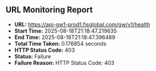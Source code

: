 ## URL Monitoring Report

- **URL:** https://api-gw1-prod1.fisglobal.com/gw/v1/health
- **Start Time:** 2025-08-18T21:18:47.219635
- **End Time:** 2025-08-18T21:18:47.396489
- **Total Time Taken:** 0.176854 seconds
- **HTTP Status Code:** 403
- **Status:** Failure
- **Failure Reason:** HTTP Status Code: 403
